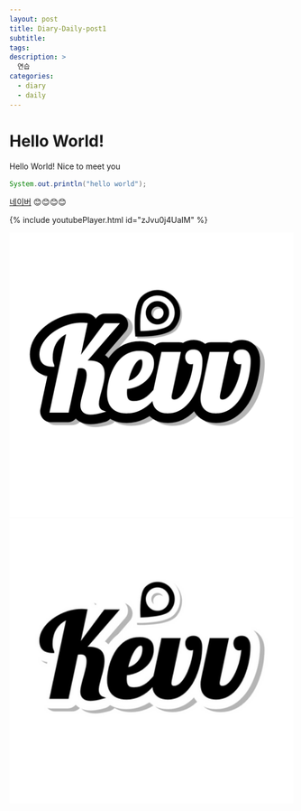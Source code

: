 ```yaml
---
layout: post
title: Diary-Daily-post1
subtitle:
tags: 
description: >
  연습
categories:
  - diary
  - daily
---
```


# Hello World!

Hello World! Nice to meet you

~~~java
System.out.println("hello world");
~~~
[네이버](https://naver.com)
😊😊😊😊

{% include youtubePlayer.html id="zJvu0j4UaIM" %}

<div class="main_center">    
    <div><img src="/assets/img/diary/daily/220415/2.png" style="width: 600px; height: auto;"></div>
    <div><img src= "/assets/img/diary/daily/220415/3.png" style="width: 600px; height: auto;"></div>
</div>
<script>
    $(document).ready(function() {
        $('.main_center').slick({
            autoplay : true, /*자동으로 슬라이딩됨*/
            dots : true, /* 하단 점 버튼 */
            speed : 300 /* 이미지가 슬라이딩시 걸리는 시간 */,
            infinite : true,
            autoplaySpeed : 30000 /* 이미지가 다른 이미지로 넘어 갈때의 텀 */, 
            centerMode: true,
            centerPadding: '300',           
            arrows : true,
            slidesToShow : 1,
            slidesToScroll : 1,
            touchMove : true, /* 마우스 클릭으로 끌어서 슬라이딩 가능여부 */
            nextArrows : true, /* 넥스트버튼 */
            prevArrows : true,
            arrow : true, /*false면 좌우 버튼 없음, true면 좌우 버튼 보임*/
            fade : false
            
        });
    });
</script>
